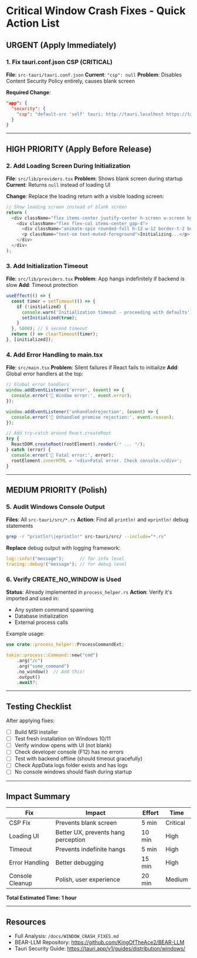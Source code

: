 # Critical Window Crash Fixes - Quick Action List

## URGENT (Apply Immediately)

### 1. Fix tauri.conf.json CSP (CRITICAL)
**File**: `src-tauri/tauri.conf.json`
**Current**: `"csp": null`
**Problem**: Disables Content Security Policy entirely, causes blank screen

**Required Change**:
```json
"app": {
  "security": {
    "csp": "default-src 'self' tauri: http://tauri.localhost https://tauri.localhost; img-src 'self' asset: https://asset.localhost http://asset.localhost tauri: http://tauri.localhost blob: data:; style-src 'self' 'unsafe-inline' tauri: http://tauri.localhost; script-src 'self' tauri: http://tauri.localhost https://tauri.localhost; font-src 'self' asset: https://asset.localhost http://asset.localhost tauri: http://tauri.localhost data:; connect-src 'self' tauri: http://tauri.localhost; object-src 'none'; base-uri 'self'; form-action 'self'"
  }
}
```

---

## HIGH PRIORITY (Apply Before Release)

### 2. Add Loading Screen During Initialization
**File**: `src/lib/providers.tsx`
**Problem**: Shows blank screen during startup
**Current**: Returns `null` instead of loading UI

**Change**: Replace the loading return with a visible loading screen:
```typescript
// Show loading screen instead of blank screen
return (
  <div className="flex items-center justify-center h-screen w-screen bg-background">
    <div className="flex flex-col items-center gap-4">
      <div className="animate-spin rounded-full h-12 w-12 border-t-2 border-primary" />
      <p className="text-sm text-muted-foreground">Initializing...</p>
    </div>
  </div>
);
```

### 3. Add Initialization Timeout
**File**: `src/lib/providers.tsx`
**Problem**: App hangs indefinitely if backend is slow
**Add**: Timeout protection
```typescript
useEffect(() => {
  const timer = setTimeout(() => {
    if (!initialized) {
      console.warn('Initialization timeout - proceeding with defaults');
      setInitialized(true);
    }
  }, 5000); // 5 second timeout
  return () => clearTimeout(timer);
}, [initialized]);
```

### 4. Add Error Handling to main.tsx
**File**: `src/main.tsx`
**Problem**: Silent failures if React fails to initialize
**Add**: Global error handlers at the top:
```typescript
// Global error handlers
window.addEventListener('error', (event) => {
  console.error('🔴 Window error:', event.error);
});

window.addEventListener('unhandledrejection', (event) => {
  console.error('🔴 Unhandled promise rejection:', event.reason);
});

// Add try-catch around React.createRoot
try {
  ReactDOM.createRoot(rootElement).render(/* ... */);
} catch (error) {
  console.error('🔴 Fatal error:', error);
  rootElement.innerHTML = '<div>Fatal error. Check console.</div>';
}
```

---

## MEDIUM PRIORITY (Polish)

### 5. Audit Windows Console Output
**Files**: All `src-tauri/src/*.rs`
**Action**: Find all `println!` and `eprintln!` debug statements
```bash
grep -r "println!\|eprintln!" src-tauri/src/ --include="*.rs"
```
**Replace** debug output with logging framework:
```rust
log::info!("message");      // for info level
tracing::debug!("message"); // for debug level
```

### 6. Verify CREATE_NO_WINDOW is Used
**Status**: Already implemented in `process_helper.rs`
**Action**: Verify it's imported and used in:
- Any system command spawning
- Database initialization
- External process calls

Example usage:
```rust
use crate::process_helper::ProcessCommandExt;

tokio::process::Command::new("cmd")
    .arg("/c")
    .arg("some_command")
    .no_window()  // Add this!
    .output()
    .await?;
```

---

## Testing Checklist

After applying fixes:
- [ ] Build MSI installer
- [ ] Test fresh installation on Windows 10/11
- [ ] Verify window opens with UI (not blank)
- [ ] Check developer console (F12) has no errors
- [ ] Test with backend offline (should timeout gracefully)
- [ ] Check AppData logs folder exists and has logs
- [ ] No console windows should flash during startup

---

## Impact Summary

| Fix | Impact | Effort | Time |
|-----|--------|--------|------|
| CSP Fix | Prevents blank screen | 5 min | Critical |
| Loading UI | Better UX, prevents hang perception | 10 min | High |
| Timeout | Prevents indefinite hangs | 5 min | High |
| Error Handling | Better debugging | 15 min | High |
| Console Cleanup | Polish, user experience | 20 min | Medium |

**Total Estimated Time: 1 hour**

---

## Resources

- Full Analysis: `/docs/WINDOW_CRASH_FIXES.md`
- BEAR-LLM Repository: https://github.com/KingOfTheAce2/BEAR-LLM
- Tauri Security Guide: https://tauri.app/v1/guides/distribution/windows/


